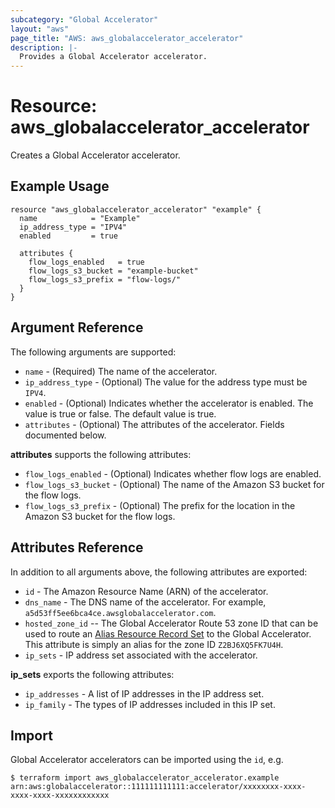 ```yaml
---
subcategory: "Global Accelerator"
layout: "aws"
page_title: "AWS: aws_globalaccelerator_accelerator"
description: |-
  Provides a Global Accelerator accelerator.
---
```


# Resource: aws_globalaccelerator_accelerator

Creates a Global Accelerator accelerator.

## Example Usage

```hcl
resource "aws_globalaccelerator_accelerator" "example" {
  name            = "Example"
  ip_address_type = "IPV4"
  enabled         = true

  attributes {
    flow_logs_enabled   = true
    flow_logs_s3_bucket = "example-bucket"
    flow_logs_s3_prefix = "flow-logs/"
  }
}
```

## Argument Reference

The following arguments are supported:

* `name` - (Required) The name of the accelerator.
* `ip_address_type` - (Optional) The value for the address type must be `IPV4`.
* `enabled` - (Optional) Indicates whether the accelerator is enabled. The value is true or false. The default value is true.
* `attributes` - (Optional) The attributes of the accelerator. Fields documented below.

**attributes** supports the following attributes:

* `flow_logs_enabled` - (Optional) Indicates whether flow logs are enabled.
* `flow_logs_s3_bucket` - (Optional) The name of the Amazon S3 bucket for the flow logs.
* `flow_logs_s3_prefix` - (Optional) The prefix for the location in the Amazon S3 bucket for the flow logs.

## Attributes Reference

In addition to all arguments above, the following attributes are exported:

* `id` - The Amazon Resource Name (ARN) of the accelerator.
* `dns_name` - The DNS name of the accelerator. For example, `a5d53ff5ee6bca4ce.awsglobalaccelerator.com`.
* `hosted_zone_id` --  The Global Accelerator Route 53 zone ID that can be used to
  route an [Alias Resource Record Set][1] to the Global Accelerator. This attribute
  is simply an alias for the zone ID `Z2BJ6XQ5FK7U4H`.
* `ip_sets` - IP address set associated with the accelerator.

**ip_sets** exports the following attributes:

* `ip_addresses` - A list of IP addresses in the IP address set.
* `ip_family` - The types of IP addresses included in this IP set.

[1]: https://docs.aws.amazon.com/Route53/latest/APIReference/API_AliasTarget.html

## Import

Global Accelerator accelerators can be imported using the `id`, e.g.

```
$ terraform import aws_globalaccelerator_accelerator.example arn:aws:globalaccelerator::111111111111:accelerator/xxxxxxxx-xxxx-xxxx-xxxx-xxxxxxxxxxxx
```
